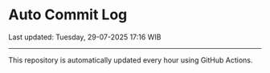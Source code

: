 # Auto Commit Log

Last updated: Tuesday, 29-07-2025 17:16 WIB

---

This repository is automatically updated every hour using GitHub Actions.
